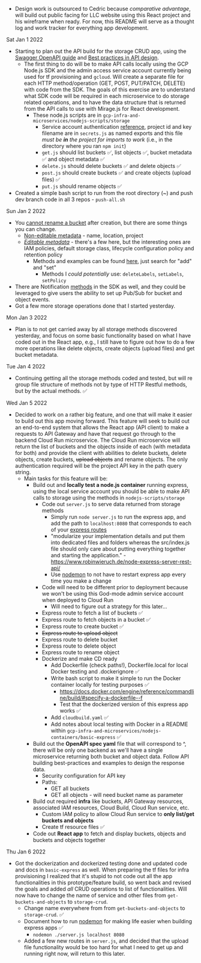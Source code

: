 - Design work is outsourced to Cedric because _comparative advantage_, will build out public facing for LLC website using this React project and his wireframe when ready. For now, this README will serve as a thought log and work tracker for everything app development.

Sat Jan 1 2022

- Starting to plan out the API build for the storage CRUD app, using the [Swagger OpenAPI guide](https://swagger.io/docs/specification/2-0/basic-structure/) and [Best practices in API design](https://swagger.io/resources/articles/best-practices-in-api-design/).
  - The first thing to do will be to make API calls locally using the GCP Node.js SDK and the admin access service account currently being used for tf provisioning and `gcloud`. Will create a separate file for each HTTP method/operation (GET, POST, PUT/PATCH, DELETE) with code from the SDK. The goals of this exercise are to understand what SDK code will be required in each microservice to do storage related operations, and to have the data structure that is returned from the API calls to use with Mirage.js for React development.
    - These node.js scripts are in `gcp-infra-and-microservices/nodejs-scripts/storage`
      - Service account authentication [reference](https://github.com/GoogleCloudPlatform/nodejs-docs-samples/blob/HEAD/auth/auth.js), project id and key filename are in `secrets.js` as named exports and this file _must be **in** the project for imports to work_ (i.e., in the directory where you ran `npm init`)
      - `get.js` should list buckets ✅, list objects ✅, bucket metadata ✅ and object metadata ✅
      - `delete.js` should delete buckets ✅ and delete objects ✅
      - `post.js` should create buckets ✅ and create objects (upload files) ✅
      - `put.js` should rename objects ✅
- Created a simple bash script to run from the root directory (~) and push dev branch code in all 3 repos - `push-all.sh`

Sun Jan 2 2022

- You [cannot rename a bucket](https://cloud.google.com/storage/docs/moving-buckets) after creation, but there are some things you can change.
  - [Non-editable metadata](https://cloud.google.com/storage/docs/bucket-metadata#non-editable_metadata) - name, location, project
  - _[Editable metadata](https://cloud.google.com/storage/docs/bucket-metadata#editable)_ - there's a few here, but the interesting ones are IAM policies, default storage class, lifecycle configuration policy and retention policy
    - Methods and examples can be found [here](https://googleapis.dev/nodejs/storage/latest/index.html), just search for "add" and "set"
      - Methods I _could potentially_ use: `deleteLabels`, `setLabels`, `setPolicy`
- There are Notification [methods](https://googleapis.dev/nodejs/storage/latest/Notification.html) in the SDK as well, and they could be leveraged to give users the ability to set up Pub/Sub for bucket and object events.
- Got a few more storage operations done that I started yesterday.

Mon Jan 3 2022

- Plan is to not get carried away by all storage methods discovered yesterday, and focus on some basic functionality based on what I have coded out in the React app, e.g., I still have to figure out how to do a few more operations like delete objects, create objects (upload files) and get bucket metadata.

Tue Jan 4 2022

- Continuing getting all the storage methods coded and tested, but will re group file structure of methods not by type of HTTP Restful methods, but by the actual methods. ✅

Wed Jan 5 2022

- Decided to work on a rather big feature, and one that will make it easier to build out this app moving forward. This feature will seek to build out an end-to-end system that allows the React app (API client) to make a requests to API Gateway and have that request go through to the backend Cloud Run microservice. The Cloud Run microservice will return the list of buckets and the objects inside of each (with metadata for both) and provide the client with abilities to delete buckets, delete objects, create buckets, ~~upload objects~~ and rename objects. The only authentication required will be the project API key in the path query string.
  - Main tasks for this feature will be:
    - Build out and **locally test a node.js container** running express, using the local service account you should be able to make API calls to storage using the methods in `nodejs-scripts/storage`
      - Code out `server.js` to serve data returned from storage methods
        - Simply run `node server.js` to run the express app, and add the path to `localhost:8080` that corresponds to each of your [express routes](https://expressjs.com/en/starter/hello-world.html)
        - "modularize your implementation details and put them into dedicated files and folders whereas the src/index.js file should only care about putting everything together and starting the application." - https://www.robinwieruch.de/node-express-server-rest-api/
        - Use [nodemon](https://www.npmjs.com/package/nodemon) to not have to restart express app every time you make a change
      - Code will need to be different prior to deployment because we won't be using this God-mode admin service account when deployed to Cloud Run
        - Will need to figure out a strategy for this later...
      - Express route to fetch a list of buckets ✅
      - Express route to fetch objects in a bucket ✅
      - Express route to create bucket ✅
      - ~~Express route to upload object~~
      - Express route to delete bucket
      - Express route to delete object
      - Express route to rename object
      - Dockerize and make CD ready
        - Add Dockerfile (check paths!), Dockerfile.local for local Docker testing and .dockerignore ✅
        - Write bash script to make it simple to run the Docker container locally for testing purposes ✅
          - https://docs.docker.com/engine/reference/commandline/build/#specify-a-dockerfile--f
          - Test that the dockerized version of this express app works ✅
        - Add `cloudbuild.yaml` ✅
        - Add notes about local testing with Docker in a README within `gcp-infra-and-microservices/nodejs-containers/basic-express` ✅
    - Build out the **OpenAPI spec yaml** file that will correspond to ^, there will be only one backend as we'll have a single microservice returning both bucket and object data. Follow API building best-practices and examples to design the response data.
      - Security configuration for API key
      - Paths:
        - GET all buckets
        - GET all objects - will need bucket name as parameter
    - Build out required **infra** like buckets, API Gateway resources, associated IAM resources, Cloud Build, Cloud Run service, etc.
      - Custom IAM policy to allow Cloud Run service to **only list/get buckets and objects**
      - Create tf resource files ✅
    - Code out **React app** to fetch and display buckets, objects and buckets and objects together

Thu Jan 6 2022

- Got the dockerization and dockerized testing done and updated code and docs in `basic-express` as well. When preparing the tf files for infra provisioning I realized that it's stupid to not code out all the app functionalities in this prototype/feature build, so went back and revised the goals and added _all_ CRUD operations to list of functionalities. Will now have to change the name of service and other files from `get-buckets-and-objects` to `storage-crud`.
  - Change name everywhere from from `get-buckets-and-objects` to `storage-crud`. ✅
  - Document how to run [nodemon](https://www.npmjs.com/package/nodemon) for making life easier when building express apps ✅
    - `nodemon ./server.js localhost 8080`
  - Added a few new routes in `server.js`, and decided that the upload file functionality would be too hard for what I need to get up and running right now, will return to this later.